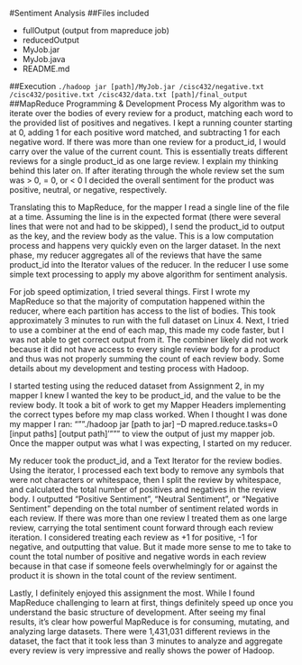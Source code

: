 #Sentiment Analysis
##Files included
  * fullOutput (output from mapreduce job)
  * reducedOutput
  * MyJob.jar
  * MyJob.java
  * README.md
  
##Execution
`./hadoop jar [path]/MyJob.jar /cisc432/negative.txt /cisc432/positive.txt /cisc432/data.txt [path]/final_output`
##MapReduce Programming & Development Process
My algorithm was to iterate over the bodies of every review for a product, matching each word to the provided list of positives and negatives. I kept a running counter starting at 0, adding 1 for each positive word matched, and subtracting 1 for each negative word. If there was more than one review for a product_id, I would carry over the value of the current count. This is essentially treats different reviews for a single product_id as one large review. I explain my thinking behind this later on. If after iterating through the whole review set the sum was > 0, = 0, or < 0 I decided the overall sentiment for the product was positive, neutral, or negative, respectively.

Translating this to MapReduce, for the mapper I read a single line of the file at a time. Assuming the line is in the expected format (there were several lines that were not and had to be skipped), I send the product_id to output as the key, and the review body as the value. This is a low computation process and happens very quickly even on the larger dataset. In the next phase, my reducer aggregates all of the reviews that have the same product_id into the Iterator<Text> values of the reducer. In the reducer I use some simple text processing to apply my above algorithm for sentiment analysis.

For job speed optimization, I tried several things. First I wrote my MapReduce so that the majority of computation happened within the reducer, where each partition has access to the list of bodies. This took approximately 3 minutes to run with the full dataset on Linux 4. Next, I tried to use a combiner at the end of each map, this made my code faster, but I was not able to get correct output from it. The combiner likely did not work because it did not have access to every single review body for a product and thus was not properly summing the count of each review body. Some details about my development and testing process with Hadoop.

I started testing using the reduced dataset from Assignment 2, in my mapper I knew I wanted the key to be product_id, and the value to be the review body. It took a bit of work to get my Mapper Headers implementing the correct types before my map class worked. When I thought I was done my mapper I ran:
“””./hadoop jar [path to jar] –D mapred.reduce.tasks=0 [input paths] [output path]’”””
to view the output of just my mapper job. Once the mapper output was what I was expecting, I started on my reducer.

My reducer took the product_id, and a Text Iterator for the review bodies. Using the iterator, I processed each text body to remove any symbols that were not characters or whitespace, then I split the review by whitespace, and calculated the total number of positives and negatives in the review body. I outputted “Positive Sentiment”, “Neutral Sentiment”, or “Negative Sentiment” depending on the total number of sentiment related words in each review. If there was more than one review I treated them as one large review, carrying the total sentiment count forward through each review iteration. I considered treating each review as +1 for positive, -1 for negative, and outputting that value. But it made more sense to me to take to count the total number of positive and negative words in each review because in that case if someone feels overwhelmingly for or against the product it is shown in the total count of the review sentiment.

Lastly, I definitely enjoyed this assignment the most. While I found MapReduce challenging to learn at first, things definitely speed up once you understand the basic structure of development. After seeing my final results, it’s clear how powerful MapReduce is for consuming, mutating, and analyzing large datasets. There were 1,431,031 different reviews in the dataset, the fact that it took less than 3 minutes to analyze and aggregate every review is very impressive and really shows the power of Hadoop.
